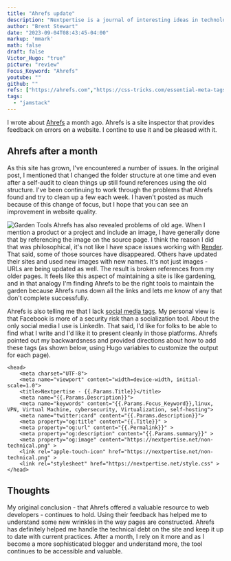 ```yaml
---
title: "Ahrefs update"
description: "Nextpertise is a journal of interesting ideas in technology, covering topics such as Linux use at home and in the cloud, self-hosting, and cybersecurity."
author: "Brent Stewart"
date: "2023-09-04T08:43:45-04:00"
markup: 'mmark'
math: false
draft: false
Victor_Hugo: "true"
picture: "review"
Focus_Keyword: "Ahrefs"
youtube: ""
github: ""
refs: ["https://ahrefs.com","https://css-tricks.com/essential-meta-tags-social-media/"]
tags:
  - "jamstack"
---
```

I wrote about [Ahrefs](/posts/230731_ahrefs) a month ago.  Ahrefs is a site inspector that provides feedback on errors on a website.  I contine to use it and be pleased with it.

## Ahrefs after a month
As this site has grown, I've encountered a number of issues.  In the original post, I mentioned that I changed the folder structure at one time and even after a self-audit to clean things up still found references using the old structure.  I've been continuing to work through the problems that Ahrefs found and try to clean up a few each week.  I haven't posted as much because of this change of focus, but I hope that you can see an improvement in website quality.

![Garden Tools](/gardentools.jpeg#floatright)
Ahrefs has also revealed problems of old age.  When I mention a product or a project and include an image, I have generally done that by referencing the image on the source page.  I think the reason I did that was philosophical, it's not like I have space issues working with [Render](/posts/200817_jamstack/).  That said, some of those sources have disappeared.  Others have updated their sites and used new images with new names.  It's not just images - URLs are being updated as well.  The result is broken references from my older pages.  It feels like this aspect of  maintaining a site is like gardening, and in that analogy I'm finding Ahrefs to be the right tools to maintain the garden because Ahrefs runs down all the links and lets me know of any that don't complete successfully.

Ahrefs is also telling me that I lack [social media tags](https://css-tricks.com/essential-meta-tags-social-media/).  My personal view is that Facebook is more of a security risk than a socialization tool.  About the only social media I use is LinkedIn.  That said, I'd like for folks to be able to find what I write and I'd like it to present cleanly in those platforms.  Ahrefs pointed out my backwardsness and provided directions about how to add these tags (as shown below, using Hugo variables to customize the output for each page).

    <head>
        <meta charset="UTF-8">
        <meta name="viewport" content="width=device-width, initial-scale=1.0">
        <title>Nextpertise - {{.Params.Title}}</title>
        <meta name="{{.Params.Description}}">
        <meta name="keywords" content="{{.Params.Focus_Keyword}},linux, VPN, Virtual Machine, cybersecurity, Virtualization, self-hosting">
        <meta name="twitter:card" content="{{.Params.description}}">
        <meta property="og:title" content="{{.Title}}" >
        <meta property="og:url" content="{{.Permalink}}" >
        <meta property="og:description" content="{{.Params.summary}}" >
        <meta property="og:image" content="https://nextpertise.net/non-technical.png" >
        <link rel="apple-touch-icon" href="https://nextpertise.net/non-technical.png" >
        <link rel="stylesheet" href="https://nextpertise.net/style.css" >
    </head>

## Thoughts
My original conclusion - that Ahrefs offered a valuable resource to web developers - continues to hold.  Using their feedback has helped me to understand some new wrinkles in the way pages are constructed.  Ahrefs has definitely helped me handle the technical debt on the site and keep it up to date with current practices.  After a month, I rely on it more and as I become a more sophisticated blogger and understand more, the tool continues to be accessible and valuable.